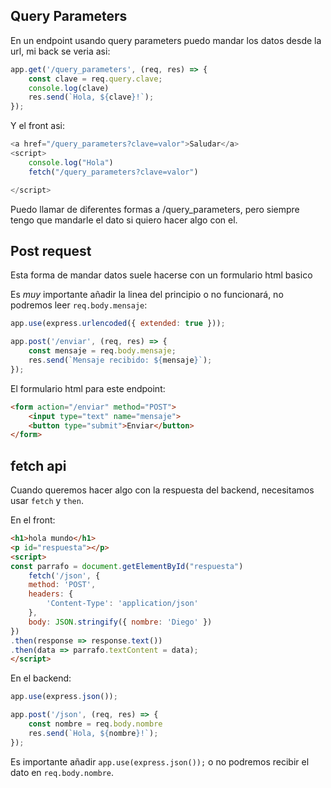 ## Query Parameters

En un endpoint usando query parameters puedo mandar los datos desde la url, mi back se veria asi:

```js
app.get('/query_parameters', (req, res) => {
    const clave = req.query.clave;
    console.log(clave)
    res.send(`Hola, ${clave}!`);
});
```

Y el front asi:

```js
<a href="/query_parameters?clave=valor">Saludar</a>
<script>
    console.log("Hola")
    fetch("/query_parameters?clave=valor")

</script>
```

Puedo llamar de diferentes formas a /query_parameters, pero siempre tengo que mandarle el dato si quiero hacer algo con el.

## Post request

Esta forma de mandar datos suele hacerse con un formulario html basico

Es *muy* importante añadir la linea del principio o no funcionará, no podremos leer `req.body.mensaje`:

```js
app.use(express.urlencoded({ extended: true }));

app.post('/enviar', (req, res) => {
    const mensaje = req.body.mensaje;
    res.send(`Mensaje recibido: ${mensaje}`);
});
```

El formulario html para este endpoint:

```html
<form action="/enviar" method="POST">
    <input type="text" name="mensaje">
    <button type="submit">Enviar</button>
</form>
```

## fetch api

Cuando queremos hacer algo con la respuesta del backend, necesitamos usar `fetch` y `then`.

En el front:

```html
<h1>hola mundo</h1>
<p id="respuesta"></p>
<script>
const parrafo = document.getElementById("respuesta")
    fetch('/json', {
    method: 'POST',
    headers: {
        'Content-Type': 'application/json'
    },
    body: JSON.stringify({ nombre: 'Diego' })
})
.then(response => response.text())
.then(data => parrafo.textContent = data);
</script>
```

En el backend:

```js
app.use(express.json());

app.post('/json', (req, res) => {
    const nombre = req.body.nombre
    res.send(`Hola, ${nombre}!`);
});
```

Es importante añadir `app.use(express.json());` o no podremos recibir el dato en `req.body.nombre`.

